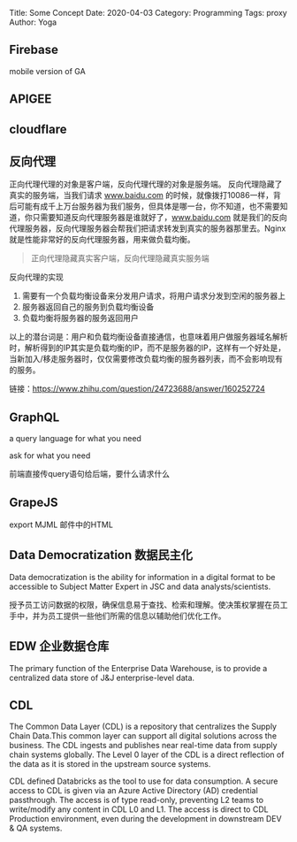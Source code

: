 Title: Some Concept
Date: 2020-04-03
Category: Programming
Tags: proxy
Author: Yoga

## Firebase

mobile version of GA

## APIGEE

## cloudflare

## 反向代理

正向代理代理的对象是客户端，反向代理代理的对象是服务端。
反向代理隐藏了真实的服务端，当我们请求 www.baidu.com 的时候，就像拨打10086一样，背后可能有成千上万台服务器为我们服务，但具体是哪一台，你不知道，也不需要知道，你只需要知道反向代理服务器是谁就好了，www.baidu.com 就是我们的反向代理服务器，反向代理服务器会帮我们把请求转发到真实的服务器那里去。Nginx就是性能非常好的反向代理服务器，用来做负载均衡。

> 正向代理隐藏真实客户端，反向代理隐藏真实服务端

反向代理的实现
1. 需要有一个负载均衡设备来分发用户请求，将用户请求分发到空闲的服务器上
2. 服务器返回自己的服务到负载均衡设备
3. 负载均衡将服务器的服务返回用户

以上的潜台词是：用户和负载均衡设备直接通信，也意味着用户做服务器域名解析时，解析得到的IP其实是负载均衡的IP，而不是服务器的IP，这样有一个好处是，当新加入/移走服务器时，仅仅需要修改负载均衡的服务器列表，而不会影响现有的服务。

链接：https://www.zhihu.com/question/24723688/answer/160252724


## GraphQL

a query language for what you need

ask for what you need

前端直接传query语句给后端，要什么请求什么

## GrapeJS

export MJML 邮件中的HTML

## Data Democratization 数据民主化

Data democratization is the ability for information in a digital format to be accessible to Subject Matter Expert in JSC and data analysts/scientists.

授予员工访问数据的权限，确保信息易于查找、检索和理解。使决策权掌握在员工手中，并为员工提供一些他们所需的信息以辅助他们优化工作。

## EDW 企业数据仓库

The primary function of the Enterprise Data Warehouse, is to provide a centralized data store of J&J enterprise-level data.

## CDL 

The Common Data Layer (CDL) is a repository that centralizes the Supply Chain Data.This common layer can support all digital solutions across the business. The CDL ingests and publishes near real-time data from supply chain systems globally. The Level 0 layer of the CDL is a direct reflection of the data as it is stored in the upstream source systems.

CDL defined Databricks as the tool to use for data consumption. A secure access to CDL is given via an Azure Active Directory (AD) credential passthrough. The access is of type read-only, preventing L2 teams to write/modify any content in CDL L0 and L1. The access is direct to CDL Production environment, even during the development in downstream DEV & QA systems. 
